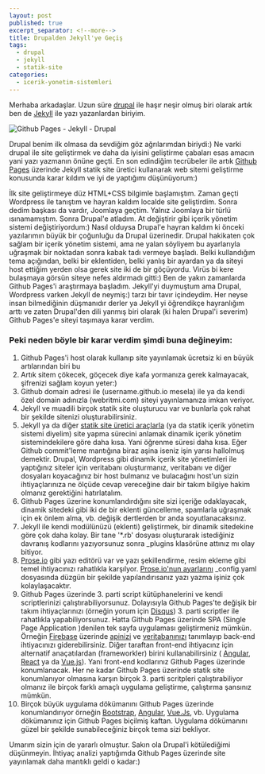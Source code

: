```yaml
---
layout: post
published: true
excerpt_separator: <!--more-->
title: Drupalden Jekyll'ye Geçiş
tags:
  - drupal
  - jekyll
  - statik-site
categories:
  - icerik-yonetim-sistemleri
---
```

Merhaba arkadaşlar. Uzun süre [drupal](https://www.drupal.org/) ile haşır neşir olmuş biri olarak artık ben de [Jekyll](https://jekyllrb.com/) ile yazı yazanlardan biriyim. 

![Github Pages - Jekyll - Drupal]({{site.baseurl}}/assets/media/hithub-pages-jekyll-drupal.png)

Drupal benim ilk olmasa da sevdiğim göz ağrılarımdan biriydi:) Ne varki drupal ile site geliştirmek ve daha da iyisini geliştirme çabaları esas amacın yani yazı yazmanın önüne geçti. En son edindiğim tecrübeler ile artık [Github Pages](https://pages.github.com/) üzerinde Jekyll statik site üretici kullanarak web sitemi geliştirme konusunda karar kıldım ve iyi de yaptığımı düşünüyorum:)  

<!--more-->

İlk site geliştirmeye düz HTML+CSS bilgimle başlamıştım. Zaman geçti Wordpress ile tanıştım ve hayran kaldım localde site geliştirdim. Sonra dedim başkası da vardır, Joomlaya geçtim. Yalnız Joomlaya bir türlü ısınamamıştım. Sonra Drupal'e atladım. At değiştirir gibi içerik yönetim sistemi değiştiriyordum:) Nasıl olduysa Drupal'e hayran kaldım ki önceki yazılarımın büyük bir çoğunluğu da Drupal üzerinedir. Drupal hakikaten çok sağlam bir içerik yönetim sistemi, ama ne yalan söyliyem bu ayarlarıyla uğraşmak bir noktadan sonra kabak tadı vermeye başladı. Belki kullandığım tema açığından, belki bir eklentiden, belki yanlış bir ayardan ya da siteyi  host ettiğim yerden olsa gerek site iki de bir göçüyordu. Virüs bi kere bulaşmaya görsün siteye nefes aldırmadı gitti:) Ben de yakın zamanlarda Github Pages'i araştırmaya başladım. Jekyll'yi duymuştum ama Drupal, Wordpress varken Jekyll de neymiş:) tarzı bir tavır içindeydim. Her neyse insan bilmediğinin düşmanıdır derler ya Jekyll yi öğrendikçe hayranlığım arttı ve zaten Drupal'den dili yanmış biri olarak (ki halen Drupal'i severim) Github Pages'e siteyi taşımaya karar verdim.

### Peki neden böyle bir karar verdim şimdi buna değineyim:

1. Github Pages'i host olarak kullanıp site yayınlamak ücretsiz ki en büyük artılarından biri bu
2. Artık sitem çökecek, göçecek diye kafa yormanıza gerek kalmayacak, şifrenizi sağlam koyun yeter:)
3. Github domain adresi ile (username.github.io mesela) ile ya da kendi özel domain adınızla (webritmi.com) siteyi yayınlamanıza imkan veriyor.
4. Jekyll ve muadili birçok statik site oluşturucu var ve bunlarla çok rahat bir şekilde sitenizi oluşturabilirsiniz.   
5. Jekyll ya da diğer [statik site üretici araçlarla](https://www.staticgen.com/) (ya da statik içerik yönetim sistemi diyelim) site yapma sürecini anlamak dinamik içerik yönetim sistemindekilere göre daha kısa. Yani öğrenme süresi daha kısa. Eğer Github commit'leme mantığına biraz aşina iseniz işin yarısı hallolmuş demektir. Drupal, Wordpress gibi dinamik içerik site yönetimleri ile yaptığınız siteler için veritabanı oluşturmanız, veritabanı ve diğer dosyaları koyacağınız bir host bulmanız ve bulacağını host'un sizin ihtiyaçlarınıza ne ölçüde cevap vereceğine dair bir takım bilgiye hakim olmanız gerektiğini hatırlatalım.   
6. Github Pages üzerine konumlandırdığını site sizi içeriğe odaklayacak, dinamik sitedeki gibi iki de bir eklenti güncelleme, spamlarla uğraşmak için ek önlem alma, vb. değişik dertlerden br anda soyutlanacaksınız.
7. Jekyll ile kendi modülünüzü (eklenti) geliştirmek, bir dinamik sitedekine göre çok daha kolay. Bir tane '*.rb' dosyası oluşturarak istediğiniz davranış kodlarını yazıyorsunuz sonra _plugins klasörüne attınız mı olay bitiyor. 
8. [Prose.io](http://prose.io/) gibi yazı editörü var ve yazı şekillendirme, resim ekleme gibi temel ihtiyacınızı rahatlıkla karşılyor. [Prose.io'nun ayarlarını](https://github.com/prose/prose/wiki/Prose-Configuration) _config.yaml dosyasında düzgün bir şekilde yapılandırısanız yazı yazma işiniz çok kolaylaşacaktır.
9. Github Pages üzerinde 3. parti script kütüphanelerini ve kendi scriptlerinizi çalıştırabiliyorsunuz. Dolayısıyla Github Pages'te değişik bir takım ihtiyaçlarınızı (örneğin yorum için [Disqus](https://disqus.com/)) 3. parti scriptler ile rahatlıkla yapabiliyorsunuz. Hatta Github Pages üzerinde SPA (Single Page Application )denilen tek sayfa uygulaması geliştirmeniz mümkün. Örneğin [Firebase](https://firebase.google.com/) üzerinde [apinizi](https://firebase.google.com/docs/reference/) ve [veritabanınızı](https://firebase.google.com/docs/database/) tanımlayıp back-end ihtiyacınızı giderebilirsiniz. Diğer taraftan front-end ihtiyacınz için alternatif anaçatılardan (frameworkler) birini kullanabilirsiniz ( [Angular](https://angular.io/), [React](https://reactjs.org/) ya da [Vue.js](https://vuejs.org/)). Yani front-end kodlarınız Github Pages üzerinde konumlanacak. Her ne kadar Github Pages üzerinde statik site konumlanıyor olmasına karşın birçok 3. parti scritpleri çalıştırabiliyor olmanız ile birçok farklı amaçlı uygulama geliştirme, çalıştırma şansınız mümkün.
10. Birçok büyük uygulama dökümanını Github Pages üzerinde konumlandırıyor örneğin [Bootstrap](https://github.com/twbs/bootstrap), [Angular](https://github.com/angular/angular), [Vue.Js](https://github.com/vuejs/vue), vb. Uygulama dökümanınız için Github Pages biçilmiş kaftan. Uygulama dökümanını güzel bir şekilde sunabileceğiniz birçok tema sizi bekliyor.

Umarım sizin için de yararlı olmuştur. Sakın ola Drupal'i kötülediğimi düşünmeyin. İhtiyaç analizi yaptığımda Github Pages üzerinde site yayınlamak daha mantıklı geldi o kadar:)
